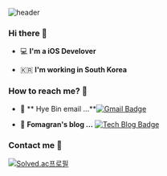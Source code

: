 ![header](https://capsule-render.vercel.app/api?type=Waving&color=gradient&height=300&section=header&text=state&fontSize=90&animation=fadeIn)

### Hi there 👋   

 - 💻   **I'm a iOS Develover**    

 - 🇰🇷  **I'm working in South Korea**

### How to reach me? 🤔

- :e-mail:  ** Hye Bin email ...**[![Gmail Badge](https://img.shields.io/badge/Gmail-d14836?style=flat-square&logo=Gmail&logoColor=white&link=mailto:dlgpqls98@naver.com)](mailto:dlgpqls98@naver.com)

- 📒  **Fomagran's blog ...** [![Tech Blog Badge](http://img.shields.io/badge/-Tech%20blog-black?style=flat-square&logo=blogger&logoColor=white&link=https://fomaios.tistory.com/)](https://fomaios.tistory.com/)



### Contact me :iphone: 

[![Solved.ac프로필](http://mazassumnida.wtf/api/v2/generate_badge?boj=dlgpqls9896)](https://solved.ac/dlgpqls9896)
